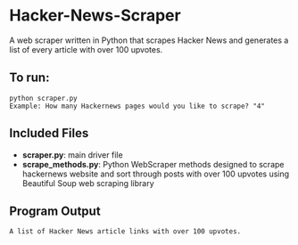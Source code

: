# Hacker-News-Scraper
A web scraper written in Python that scrapes Hacker News and generates a list of every article with over 100 upvotes.
## To run:

```
python scraper.py
Example: How many Hackernews pages would you like to scrape? "4"

```
## Included Files

* **scraper.py**: main driver file
* **scrape_methods.py**: Python WebScraper methods designed to scrape hackernews website and sort through posts with over 100 upvotes using Beautiful Soup web scraping library
## Program Output

```
A list of Hacker News article links with over 100 upvotes.
```

